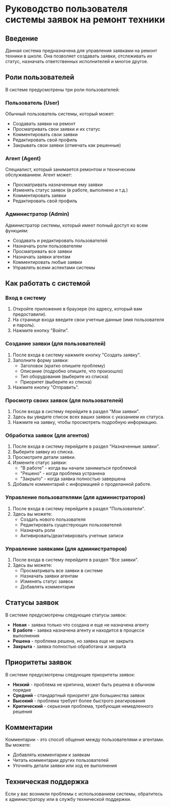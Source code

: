 # Руководство пользователя системы заявок на ремонт техники

## Введение

Данная система предназначена для управления заявками на ремонт техники в школе. Она позволяет создавать заявки, отслеживать их статус, назначать ответственных исполнителей и многое другое.

## Роли пользователей

В системе предусмотрены три роли пользователей:

### Пользователь (User)

Обычный пользователь системы, который может:
- Создавать заявки на ремонт
- Просматривать свои заявки и их статус
- Комментировать свои заявки
- Редактировать свой профиль
- Закрывать свои заявки (отмечать как решенные)

### Агент (Agent)

Специалист, который занимается ремонтом и техническим обслуживанием. Агент может:
- Просматривать назначенные ему заявки
- Изменять статус заявок (в работе, выполнено и т.д.)
- Комментировать заявки
- Редактировать свой профиль

### Администратор (Admin)

Администратор системы, который имеет полный доступ ко всем функциям:
- Создавать и редактировать пользователей
- Назначать роли пользователям
- Просматривать все заявки
- Назначать заявки агентам
- Комментировать любые заявки
- Управлять всеми аспектами системы

## Как работать с системой

### Вход в систему

1. Откройте приложение в браузере (по адресу, который вам предоставили).
2. На странице входа введите свои учетные данные (имя пользователя и пароль).
3. Нажмите кнопку "Войти".

### Создание заявки (для пользователей)

1. После входа в систему нажмите кнопку "Создать заявку".
2. Заполните форму заявки:
   - Заголовок (кратко опишите проблему)
   - Описание (подробно опишите, что произошло)
   - Тип оборудования (выберите из списка)
   - Приоритет (выберите из списка)
3. Нажмите кнопку "Отправить".

### Просмотр своих заявок (для пользователей)

1. После входа в систему перейдите в раздел "Мои заявки".
2. Здесь вы увидите список всех ваших заявок с указанием их статуса.
3. Нажмите на заявку, чтобы просмотреть подробную информацию.

### Обработка заявок (для агентов)

1. После входа в систему перейдите в раздел "Назначенные заявки".
2. Выберите заявку из списка.
3. Просмотрите детали заявки.
4. Измените статус заявки:
   - "В работе" - когда вы начали заниматься проблемой
   - "Решено" - когда проблема устранена
   - "Закрыто" - когда заявка полностью завершена
5. Добавьте комментарий с информацией о проделанной работе.

### Управление пользователями (для администраторов)

1. После входа в систему перейдите в раздел "Пользователи".
2. Здесь вы можете:
   - Создать нового пользователя
   - Редактировать существующих пользователей
   - Назначать роли
   - Активировать/деактивировать учетные записи

### Управление заявками (для администраторов)

1. После входа в систему перейдите в раздел "Все заявки".
2. Здесь вы можете:
   - Просматривать все заявки в системе
   - Назначать заявки агентам
   - Изменять статус заявок
   - Добавлять комментарии

## Статусы заявок

В системе предусмотрены следующие статусы заявок:

- **Новая** - заявка только что создана и еще не назначена агенту
- **В работе** - заявка назначена агенту и находится в процессе выполнения
- **Решена** - проблема решена, но заявка еще не закрыта
- **Закрыта** - заявка полностью обработана и закрыта

## Приоритеты заявок

В системе предусмотрены следующие приоритеты заявок:

- **Низкий** - проблема не критична, может быть решена в обычном порядке
- **Средний** - стандартный приоритет для большинства заявок
- **Высокий** - проблема требует более быстрого реагирования
- **Критический** - серьезная проблема, требующая немедленного решения

## Комментарии

Комментарии - это способ общения между пользователями и агентами. Вы можете:
- Добавлять комментарии к заявкам
- Читать комментарии других пользователей
- Уточнять детали заявки или ход ее выполнения

## Техническая поддержка

Если у вас возникли проблемы с использованием системы, обратитесь к администратору или в службу технической поддержки. 
